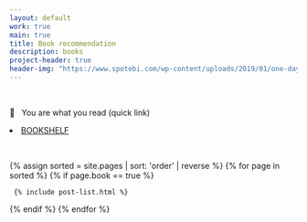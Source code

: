 ```yaml
---
layout: default
work: true
main: true
title: Book recommendation
description: books
project-header: true
header-img: "https://www.spotebi.com/wp-content/uploads/2019/01/one-day-day-one-workout-motivation-spotebi.jpg"
---
```



&nbsp;
 <p class="second-label">
    <span class="label-emoji">
       &#128054;
    </span>
    &nbsp; You are what you read (quick link)
 </p>
 
 
 <li><a href = "https://www.notion.so/91e64213b55c42a7bf96dc024d53a3e3?v=7e11c72868da4298a4560070e84fb4e3">BOOKSHELF</a></li>
  
 &nbsp;
 &nbsp;
 &nbsp;








<div class="catalogue">
{% assign sorted = site.pages | sort: 'order' | reverse %}
{% for page in sorted %}
{% if page.book == true %}

     {% include post-list.html %}

{% endif %}
{% endfor %}
</div>
